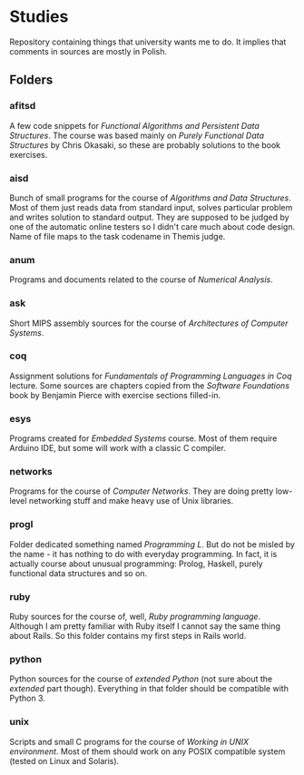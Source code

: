 Studies
=======

Repository containing things that university wants me to do. It implies that comments in sources are mostly in Polish.

Folders
-------

### afitsd
A few code snippets for *Functional Algorithms and Persistent Data Structures*. The course was based mainly on *Purely Functional Data Structures* by Chris Okasaki, so these are probably solutions to the book exercises.

### aisd
Bunch of small programs for the course of *Algorithms and Data Structures*. Most of them just reads data from standard input, solves particular problem and writes solution to standard output. They are supposed to be judged by one of the automatic online testers so I didn't care much about code design. Name of file maps to the task codename in Themis judge.

### anum
Programs and documents related to the course of *Numerical Analysis*.

### ask
Short MIPS assembly sources for the course of *Architectures of Computer Systems*.

### coq
Assignment solutions for *Fundamentals of Programming Languages in Coq* lecture. Some sources are chapters copied from the *Software Foundations* book by Benjamin Pierce with exercise sections filled-in.

### esys
Programs created for *Embedded Systems* course. Most of them require Arduino IDE, but some will work with a classic C compiler.

### networks
Programs for the course of *Computer Networks*. They are doing pretty low-level networking stuff and make heavy use of Unix libraries.

### progl
Folder dedicated something named *Programming L*. But do not be misled by the name - it has nothing to do with everyday programming. In fact, it is actually course about unusual programming: Prolog, Haskell, purely functional data structures and so on.

### ruby
Ruby sources for the course of, well, *Ruby programming language*. Although I am pretty familiar with Ruby itself I cannot say the same thing about Rails. So this folder contains my first steps in Rails world.

### python
Python sources for the course of *extended Python* (not sure about the *extended* part though). Everything in that folder should be compatible with Python 3.

### unix
Scripts and small C programs for the course of *Working in UNIX environment*. Most of them should work on any POSIX compatible system (tested on Linux and Solaris).
